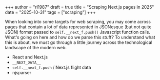 +++
author = "rl1987"
draft = true
title = "Scraping Next.js pages in 2025"
date = "2025-10-31"
tags = ["scraping"]
+++

When looking into some targets for web scraping, you may come across pages
that contain a lot of data represented in JSONesque (but not quite JSON) format
passed to `self.__next_f.push()` Javascript function calls. What's going on 
here and how do we parse this stuff? To understand what this is about, we must
go through a little journey across the technological landscape of the modern
web.

* React and Next.js
* `__NEXT_DATA__`
* `self.__next_f.push` / Next.js flight data
* njsparser

